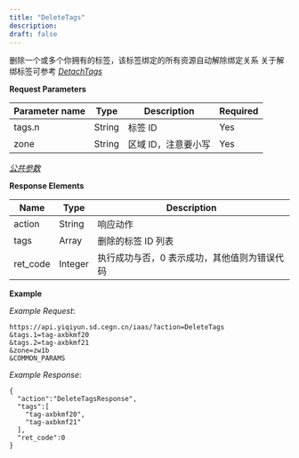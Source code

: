 ```yaml
---
title: "DeleteTags"
description: 
draft: false
---
```




删除一个或多个你拥有的标签，该标签绑定的所有资源自动解除绑定关系 关于解绑标签可参考 [_DetachTags_](../detach_tags/)

**Request Parameters**

| Parameter name | Type | Description | Required |
| --- | --- | --- | --- |
| tags.n | String | 标签 ID | Yes |
| zone | String | 区域 ID，注意要小写 | Yes |

[_公共参数_](../../../parameters/)

**Response Elements**

| Name | Type | Description |
| --- | --- | --- |
| action | String | 响应动作 |
| tags | Array | 删除的标签 ID 列表 |
| ret_code | Integer | 执行成功与否，0 表示成功，其他值则为错误代码 |

**Example**

_Example Request_:

```
https://api.yiqiyun.sd.cegn.cn/iaas/?action=DeleteTags
&tags.1=tag-axbkmf20
&tags.2=tag-axbkmf21
&zone=zw1b
&COMMON_PARAMS
```

_Example Response_:

```
{
  "action":"DeleteTagsResponse",
  "tags":[
    "tag-axbkmf20",
    "tag-axbkmf21"
  ],
  "ret_code":0
}
```
